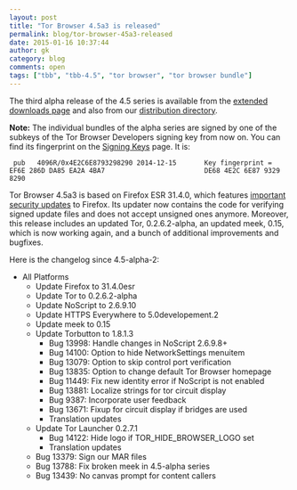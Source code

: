 ```yaml
---
layout: post
title: "Tor Browser 4.5a3 is released"
permalink: blog/tor-browser-45a3-released
date: 2015-01-16 10:37:44
author: gk
category: blog
comments: open
tags: ["tbb", "tbb-4.5", "tor browser", "tor browser bundle"]
---
```


The third alpha release of the 4.5 series is available from the [extended downloads page](https://www.torproject.org/projects/torbrowser.html.en#downloads-alpha) and also from our [distribution directory](https://www.torproject.org/dist/torbrowser/4.5a3/).

**Note:** The individual bundles of the alpha series are signed by one of the subkeys of the Tor Browser Developers signing key from now on. You can find its fingerprint on the [Signing Keys](https://www.torproject.org/docs/signing-keys.html.en) page. It is:

     pub   4096R/0x4E2C6E8793298290 2014-12-15       Key fingerprint = EF6E 286D DA85 EA2A 4BA7                         DE68 4E2C 6E87 9329 8290 

Tor Browser 4.5a3 is based on Firefox ESR 31.4.0, which features [important security updates](https://www.mozilla.org/security/known-vulnerabilities/firefoxESR.html#firefoxesr31.4) to Firefox. Its updater now contains the code for verifying signed update files and does not accept unsigned ones anymore. Moreover, this release includes an updated Tor, 0.2.6.2-alpha, an updated meek, 0.15, which is now working again, and a bunch of additional improvements and bugfixes.

Here is the changelog since 4.5-alpha-2:

-   All Platforms
    -   Update Firefox to 31.4.0esr
    -   Update Tor to 0.2.6.2-alpha
    -   Update NoScript to 2.6.9.10
    -   Update HTTPS Everywhere to 5.0developement.2
    -   Update meek to 0.15
    -   Update Torbutton to 1.8.1.3
        -   Bug 13998: Handle changes in NoScript 2.6.9.8+
        -   Bug 14100: Option to hide NetworkSettings menuitem
        -   Bug 13079: Option to skip control port verification
        -   Bug 13835: Option to change default Tor Browser homepage
        -   Bug 11449: Fix new identity error if NoScript is not enabled
        -   Bug 13881: Localize strings for tor circuit display
        -   Bug 9387: Incorporate user feedback
        -   Bug 13671: Fixup for circuit display if bridges are used
        -   Translation updates
    -   Update Tor Launcher 0.2.7.1
        -   Bug 14122: Hide logo if TOR\_HIDE\_BROWSER\_LOGO set
        -   Translation updates
    -   Bug 13379: Sign our MAR files
    -   Bug 13788: Fix broken meek in 4.5-alpha series
    -   Bug 13439: No canvas prompt for content callers

